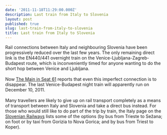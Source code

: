```yaml
---
date: '2011-11-18T11:29:00.000Z'
description: Last train from Italy to Slovenia
layout: post
published: true
slug: last-train-from-italy-to-slovenia
title: Last train from Italy to Slovenia
---
```


Rail connections between Italy and neighbouring Slovenia have been progressively reduced over the last few years. The only remaining direct link is the EN440/441 overnight train on the Venice-Ljubljana-Zagreb-Budapest route, which is inconveniently timed for anyone wanting to do the short hop between Venice and Ljubljana.<br />
<br />
Now <a href="http://www.seat61.com/news.htm">The Main in Seat 61</a> reports that even this imperfect connection is to disappear. The last Venice-Budapest night train will apparently run on December 10, 2011.<br />
<br />
Many travellers are likely to give up on rail transport completely as a means of transport between Italy and Slovenia and take a direct bus instead. For those who would still like to do part of the trip by train, the Italy page on the <a href="http://www.slo-zeleznice.si/en/passengers/abroad/italy">Slovenian Railways</a> lists some of the options (by bus from Trieste to Sežana; on foot or by taxi from Gorizia to Nova Gorica; and by bus from Triest to Koper).
